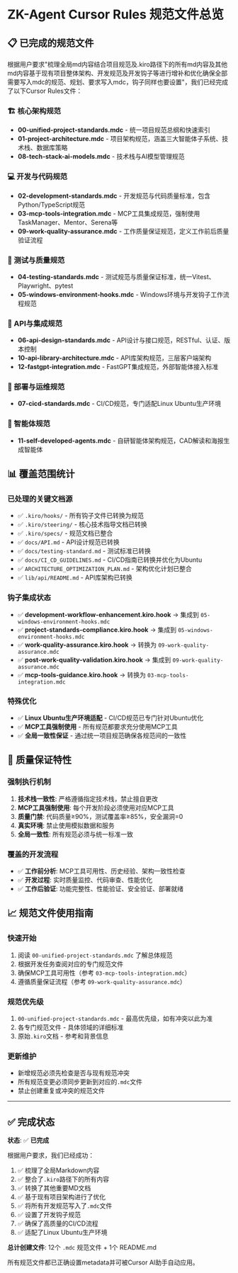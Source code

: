 # ZK-Agent Cursor Rules 规范文件总览

## 📋 已完成的规范文件

根据用户要求"梳理全局md内容结合项目规范及.kiro路径下的所有md内容及其他md内容基于现有项目整体架构、开发规范及开发钩子等进行增补和优化确保全部需要写入mdc的规范、规划、要求写入mdc，钩子同样也要设置"，我们已经完成了以下Cursor Rules文件：

### 🏗️ 核心架构规范
- **00-unified-project-standards.mdc** - 统一项目规范总纲和快速索引
- **01-project-architecture.mdc** - 项目架构规范，涵盖三大智能体子系统、技术栈、数据库策略
- **08-tech-stack-ai-models.mdc** - 技术栈与AI模型管理规范

### 💻 开发与代码规范
- **02-development-standards.mdc** - 开发规范与代码质量标准，包含Python/TypeScript规范
- **03-mcp-tools-integration.mdc** - MCP工具集成规范，强制使用TaskManager、Mentor、Serena等
- **09-work-quality-assurance.mdc** - 工作质量保证规范，定义工作前后质量验证流程

### 🧪 测试与质量规范
- **04-testing-standards.mdc** - 测试规范与质量保证标准，统一Vitest、Playwright、pytest
- **05-windows-environment-hooks.mdc** - Windows环境与开发钩子工作流程规范

### 🔗 API与集成规范
- **06-api-design-standards.mdc** - API设计与接口规范，RESTful、认证、版本控制
- **10-api-library-architecture.mdc** - API库架构规范，三层客户端架构
- **12-fastgpt-integration.mdc** - FastGPT集成规范，外部智能体接入标准

### 🚀 部署与运维规范
- **07-cicd-standards.mdc** - CI/CD规范，专门适配Linux Ubuntu生产环境

### 🤖 智能体规范
- **11-self-developed-agents.mdc** - 自研智能体架构规范，CAD解读和海报生成智能体

## 📊 覆盖范围统计

### 已处理的关键文档源
- ✅ `.kiro/hooks/` - 所有钩子文件已转换为规范
- ✅ `.kiro/steering/` - 核心技术指导文档已转换
- ✅ `.kiro/specs/` - 规范文档已整合
- ✅ `docs/API.md` - API设计规范已转换
- ✅ `docs/testing-standard.md` - 测试标准已转换
- ✅ `docs/CI_CD_GUIDELINES.md` - CI/CD指南已转换并优化为Ubuntu
- ✅ `ARCHITECTURE_OPTIMIZATION_PLAN.md` - 架构优化计划已整合
- ✅ `lib/api/README.md` - API库架构已转换

### 钩子集成状态
- ✅ **development-workflow-enhancement.kiro.hook** → 集成到 `05-windows-environment-hooks.mdc`
- ✅ **project-standards-compliance.kiro.hook** → 集成到 `05-windows-environment-hooks.mdc`
- ✅ **work-quality-assurance.kiro.hook** → 转换为 `09-work-quality-assurance.mdc`
- ✅ **post-work-quality-validation.kiro.hook** → 集成到 `09-work-quality-assurance.mdc`
- ✅ **mcp-tools-guidance.kiro.hook** → 转换为 `03-mcp-tools-integration.mdc`

### 特殊优化
- ✅ **Linux Ubuntu生产环境适配** - CI/CD规范已专门针对Ubuntu优化
- ✅ **MCP工具强制使用** - 所有规范都要求充分使用MCP工具
- ✅ **全局一致性保证** - 通过统一项目规范确保各规范间的一致性

## 🎯 质量保证特性

### 强制执行机制
1. **技术栈一致性**: 严格遵循指定技术栈，禁止擅自更改
2. **MCP工具强制使用**: 每个开发阶段必须使用对应MCP工具
3. **质量门禁**: 代码质量≥90%，测试覆盖率≥85%，安全漏洞=0
4. **真实环境**: 禁止使用模拟数据和服务
5. **全局一致性**: 所有规范必须与统一标准一致

### 覆盖的开发流程
- ✅ **工作前分析**: MCP工具可用性、历史经验、架构一致性检查
- ✅ **开发过程**: 实时质量监控、代码审查、性能优化
- ✅ **工作后验证**: 功能完整性、性能验证、安全验证、部署就绪

## 📈 规范文件使用指南

### 快速开始
1. 阅读 `00-unified-project-standards.mdc` 了解总体规范
2. 根据开发任务查阅对应的专门规范文件
3. 确保MCP工具可用性（参考 `03-mcp-tools-integration.mdc`）
4. 遵循质量保证流程（参考 `09-work-quality-assurance.mdc`）

### 规范优先级
1. `00-unified-project-standards.mdc` - 最高优先级，如有冲突以此为准
2. 各专门规范文件 - 具体领域的详细标准
3. 原始`.kiro`文档 - 参考和背景信息

### 更新维护
- 新增规范必须先检查是否与现有规范冲突
- 所有规范变更必须同步更新到对应的`.mdc`文件
- 禁止创建重复或冲突的规范文件

---

## ✅ 完成状态

**状态**: ✅ **已完成**

根据用户要求，我们已经成功：
1. ✅ 梳理了全局Markdown内容
2. ✅ 整合了`.kiro`路径下的所有内容
3. ✅ 转换了其他重要MD文档
4. ✅ 基于现有项目架构进行了优化
5. ✅ 将所有开发规范写入了`.mdc`文件
6. ✅ 设置了开发钩子规范
7. ✅ 确保了高质量的CI/CD流程
8. ✅ 适配了Linux Ubuntu生产环境

**总计创建文件**: 12个 `.mdc` 规范文件 + 1个 README.md

所有规范文件都已正确设置metadata并可被Cursor AI助手自动应用。
